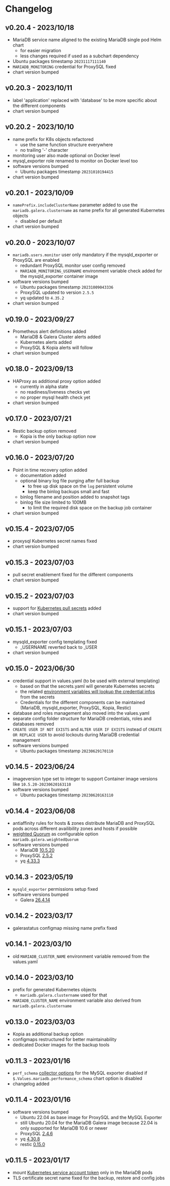 # Changelog

## v0.20.4 - 2023/10/18
* MariaDB service name aligned to the existing MariaDB single pod Helm chart
  * for easier migration
  * less changes required if used as a subchart dependency
* Ubuntu packages timestamp `20231117111140`
* `MARIADB_MONITORING` credential for ProxySQL fixed
* chart version bumped

## v0.20.3 - 2023/10/11
* label 'application' replaced with 'database' to be more specific about the different components
* chart version bumped

## v0.20.2 - 2023/10/10
* name prefix for K8s objects refactored
  * use the same function structure everywhere
  * no trailing '-' character
* monitoring user also made optional on Docker level
* mysql_exporter role renamed to monitor on Docker level too
* software versions bumped
  * Ubuntu packages timestamp `20231010194415`
* chart version bumped

## v0.20.1 - 2023/10/09
* `namePrefix.includeClusterName` parameter added to use the `mariadb.galera.clustername` as name prefix for all generated Kubernetes objects
  * disabled per default
* chart version bumped

## v0.20.0 - 2023/10/07
* `mariadb.users.monitor` user only mandatory if the mysqld_exporter or ProxySQL are enabled
  * redundant ProxySQL monitor user config removed
  * `MARIADB_MONITORING_USERNAME` environment variable check added for the mysqld_exporter container image
* software versions bumped
  * Ubuntu packages timestamp `20231009043336`
  * ProxySQL updated to version `2.5.5`
  * yq updated to `4.35.2`
* chart version bumped

## v0.19.0 - 2023/09/27
* Prometheus alert definitions added
  * MariaDB & Galera Cluster alerts added
  * Kubernetes alerts added
  * ProxySQL & Kopia alerts will follow
* chart version bumped

## v0.18.0 - 2023/09/13
* HAProxy as additional proxy option added
  * currently in alpha state
  * no readiness/liveness checks yet
  * no proper mysql health check yet
* chart version bumped

## v0.17.0 - 2023/07/21
* Restic backup option removed
  * Kopia is the only backup option now
* chart version bumped

## v0.16.0 - 2023/07/20
* Point in time recovery option added
  * documentation added
  * optional binary log file purging after full backup
    * to free up disk space on the `log` persistent volume
    * keep the binlog backups small and fast
  * binlog filename and position added to snapshot tags
  * binlog file size limited to 100MB
    * to limit the required disk space on the backup job container
* chart version bumped

## v0.15.4 - 2023/07/05
* proxysql Kubernetes secret names fixed
* chart version bumped

## v0.15.3 - 2023/07/03
* pull secret enablement fixed for the different components
* chart version bumped

## v0.15.2 - 2023/07/03
* support for [Kubernetes pull secrets](https://kubernetes.io/docs/tasks/configure-pod-container/pull-image-private-registry/) added
* chart version bumped

## v0.15.1 - 2023/07/03
* mysqld_exporter config templating fixed
  * _USERNAME reverted back to _USER
* chart version bumped

## v0.15.0 - 2023/06/30
* credential support in values.yaml (to be used with external templating)
  * based on that the secrets.yaml will generate Kubernetes secrets
  * the related [environment variables will lookup the credential infos](https://kubernetes.io/docs/tasks/inject-data-database/distribute-credentials-secure/#define-container-environment-variables-using-secret-data) from the secrets
  * Credentials for the different components can be maintained (MariaDB, mysqld_exporter, ProxySQL, Kopia, Restic)
* database and roles management also moved into the values.yaml
* separate config folder structure for MariaDB credentials, roles and databases removed
* `CREATE USER IF NOT EXISTS` and `ALTER USER IF EXISTS` instead of `CREATE OR REPLACE USER` to avoid lockouts during MariaDB credential management
* software versions bumped
  * Ubuntu packages timestamp `20230629170110`

## v0.14.5 - 2023/06/24
* imageversion type set to integer to support Container image versions like `10.5.20-20230620163110`
* software versions bumped
  * Ubuntu packages timestamp `20230620163110`

## v0.14.4 - 2023/06/08
* antiaffinity rules for hosts & zones distribute MariaDB and ProxySQL pods across different availibility zones and hosts if possible
* [weighted Quorum](https://galeracluster.com/library/documentation/weighted-quorum.html#wq-three-nodes) as configurable option `mariadb.galera.weightedQuorum`
* software versions bumped
  * MariaDB [10.5.20](https://mariadb.com/kb/en/mariadb-10-5-20-release-notes/)
  * ProxySQL [2.5.2](https://github.com/sysown/proxysql/releases/tag/v2.5.2)
  * yq [4.33.3](https://github.com/mikefarah/yq/releases/tag/v4.33.3)

## v0.14.3 - 2023/05/19
* `mysqld_exporter` permissions setup fixed
* software versions bumped
  * Galera [26.4.14](https://fromdual.com/galera-cluster-release-notes#galera-plugin-26-4-14-release-notes)

## v0.14.2 - 2023/03/17
* galerastatus configmap missing name prefix fixed

## v0.14.1 - 2023/03/10
* old `MARIADB_CLUSTER_NAME` environment variable removed from the values.yaml

## v0.14.0 - 2023/03/10
* prefix for generated Kubernetes objects
  * `mariadb.galera.clustername` used for that
* `MARIADB_CLUSTER_NAME` environment variable also derived from `mariadb.galera.clustername`

## v0.13.0 - 2023/03/03
* Kopia as additional backup option
* configmaps restructured for better maintainability
* dedicated Docker images for the backup tools

## v0.11.3 - 2023/01/16
* `perf_schema` [collector options](https://github.com/prometheus/mysqld_exporter#collector-flags) for the MySQL exporter disabled if `$.Values.mariadb.performance_schema` chart option is disabled
* changelog added

## v0.11.4 - 2023/01/16
* software versions bumped
  * Ubuntu 22.04 as base image for ProxySQL and the MySQL Exporter
  * still Ubuntu 20.04 for the MariaDB Galera image because 22.04 is only supported for MariaDB 10.6 or newer
  * ProxySQL [2.4.6](https://github.com/sysown/proxysql/releases/tag/v2.4.6)
  * yq [4.30.8](https://github.com/mikefarah/yq/releases/tag/v4.30.8)
  * restic [0.15.0](https://github.com/restic/restic/releases/tag/v0.15.0)

## v0.11.5 - 2023/01/17
* mount [Kubernetes service account token](https://kubernetes.io/docs/tasks/configure-pod-container/configure-service-account/#opt-out-of-api-credential-automounting) only in the MariaDB pods
* TLS certificate secret name fixed for the backup, restore and config jobs
